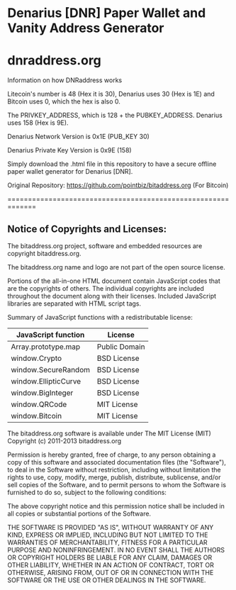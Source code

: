 # Denarius [DNR] Paper Wallet and Vanity Address Generator

# dnraddress.org

Information on how DNRaddress works

Litecoin's number is 48 (Hex it is 30),  Denarius uses 30 (Hex is 1E) and Bitcoin uses 0, which the hex is also 0.

The PRIVKEY_ADDRESS, which is 128 + the PUBKEY_ADDRESS.  Denarius uses 158 (Hex is 9E).

Denarius Network Version is 0x1E (PUB_KEY 30)

Denarius Private Key Version is 0x9E (158)

Simply download the .html file in this repository to have a secure offline paper wallet generator for Denarius [DNR].



Original Repository: https://github.com/pointbiz/bitaddress.org (For Bitcoin)

=============================================================

Notice of Copyrights and Licenses:
---------------------------------------
The bitaddress.org project, software and embedded resources are
copyright bitaddress.org.

The bitaddress.org name and logo are not part of the open source
license.

Portions of the all-in-one HTML document contain JavaScript codes that
are the copyrights of others. The individual copyrights are included
throughout the document along with their licenses. Included JavaScript
libraries are separated with HTML script tags.

Summary of JavaScript functions with a redistributable license:

JavaScript function	|	License
-------------------	|	--------------
Array.prototype.map	|	Public Domain
window.Crypto | BSD License
window.SecureRandom	| BSD License
window.EllipticCurve	|	BSD License
window.BigInteger |	BSD License
window.QRCode | MIT License
window.Bitcoin | MIT License

The bitaddress.org software is available under The MIT License (MIT)
Copyright (c) 2011-2013 bitaddress.org

Permission is hereby granted, free of charge, to any person obtaining
a copy of this software and associated documentation files (the
"Software"), to deal in the Software without restriction, including
without limitation the rights to use, copy, modify, merge, publish,
distribute, sublicense, and/or sell copies of the Software, and to
permit persons to whom the Software is furnished to do so, subject to
the following conditions:

The above copyright notice and this permission notice shall be
included in all copies or substantial portions of the Software.

THE SOFTWARE IS PROVIDED "AS IS", WITHOUT WARRANTY OF ANY KIND,
EXPRESS OR IMPLIED, INCLUDING BUT NOT LIMITED TO THE WARRANTIES OF
MERCHANTABILITY, FITNESS FOR A PARTICULAR PURPOSE AND
NONINFRINGEMENT. IN NO EVENT SHALL THE AUTHORS OR COPYRIGHT HOLDERS BE
LIABLE FOR ANY CLAIM, DAMAGES OR OTHER LIABILITY, WHETHER IN AN ACTION
OF CONTRACT, TORT OR OTHERWISE, ARISING FROM, OUT OF OR IN CONNECTION
WITH THE SOFTWARE OR THE USE OR OTHER DEALINGS IN THE SOFTWARE.